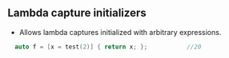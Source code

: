 ## Lambda capture initializers
- Allows lambda captures initialized with arbitrary expressions.
```c++
  auto f = [x = test(2)] { return x; };           //20  
```
